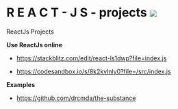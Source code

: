 # R E A C T - J S - projects ![](https://www.mundojs.com.br/wp-content/uploads/2020/09/jsxComponentsProps.png)
ReactJs Projects

**Use ReactJs online**

- https://stackblitz.com/edit/react-ls1dwp?file=index.js

- https://codesandbox.io/s/8k2kvlnly0?file=/src/index.js


**Examples**
 - https://github.com/drcmda/the-substance
